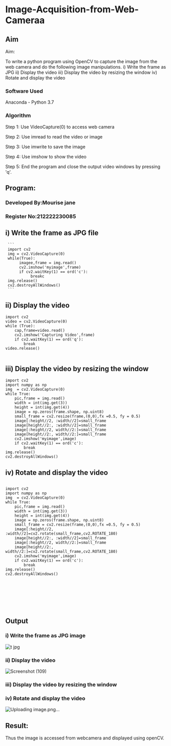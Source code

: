 # Image-Acquisition-from-Web-Cameraa
## Aim
 
Aim:
 
To write a python program using OpenCV to capture the image from the web camera and do the following image manipulations.
i) Write the frame as JPG 
ii) Display the video 
iii) Display the video by resizing the window
iv) Rotate and display the video

### Software Used
Anaconda - Python 3.7
### Algorithm
Step 1: Use VideoCapture(0) to access web camera

Step 2: Use imread to read the video or image

Step 3: Use imwrite to save the image

Step 4: Use imshow to show the video

Step 5: End the program and close the output video windows by pressing 'q'.


## Program:

### Developed By:Mourise jane
### Register No:212222230085

## i) Write the frame as JPG file
     ```
     import cv2
     img = cv2.VideoCapture(0)
     while(True):
          imagee,frame = img.read()
          cv2.imshow('myimage',frame)
          if cv2.waitKey(1) == ord('c'):
               breakc
     img.release()
     cv2.destroyAllWindows()
     ```



## ii) Display the video
```
import cv2
video = cv2.VideoCapture(0)
while (True):
    cap,frame=video.read()
    cv2.imshow('Capturing Video',frame)
    if cv2.waitKey(1) == ord('q'):
        break
video.release()


```




## iii) Display the video by resizing the window

```
import cv2
import numpy as np
img  = cv2.VideoCapture(0)
while True:
    pic,frame = img.read()
    width = int(img.get(3))
    height = int(img.get(4))
    image = np.zeros(frame.shape, np.uint8)
    small_frame = cv2.resize(frame,(0,0),fx =0.5, fy = 0.5)
    image[:height//2, :width//2]=small_frame
    image[height//2:, :width//2]=small_frame
    image[:height//2, width//2:]=small_frame
    image[height//2:, width//2:]=small_frame
    cv2.imshow('myimage',image)
    if cv2.waitKey(1) == ord('c'):
        break
img.release()
cv2.destroyAllWindows()

```



## iv) Rotate and display the video

```

import cv2
import numpy as np
img  = cv2.VideoCapture(0)
while True:
    pic,frame = img.read()
    width = int(img.get(3))
    height = int(img.get(4))
    image = np.zeros(frame.shape, np.uint8)
    small_frame = cv2.resize(frame,(0,0),fx =0.5, fy = 0.5)
    image[:height//2, :width//2]=cv2.rotate(small_frame,cv2.ROTATE_180)
    image[height//2:, :width//2]=small_frame
    image[:height//2, width//2:]=small_frame
    image[height//2:, width//2:]=cv2.rotate(small_frame,cv2.ROTATE_180)
    cv2.imshow('myimage',image)
    if cv2.waitKey(1) == ord('c'):
        break
img.release()
cv2.destroyAllWindows()








```
## Output

### i) Write the frame as JPG image

![t jpg](https://github.com/Jayakrishnan22003251/Image-Acquisition-from-Web-Cameraa/assets/120232371/d96d560b-ac4e-4a36-b52b-742205052363)


### ii) Display the video
![Screenshot (109)](https://github.com/Jayakrishnan22003251/Image-Acquisition-from-Web-Cameraa/assets/120232371/68c012b5-a790-4f78-bcd1-6d970dfb4395)



### iii) Display the video by resizing the window





### iv) Rotate and display the video
![Uploading image.png…]()





## Result:
Thus the image is accessed from webcamera and displayed using openCV.

